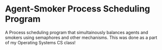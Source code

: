 # Agent-Smoker Process Scheduling Program

A Process scheduling program that simultainously balances agents and smokers using semaphores and other mechanisms. This was done as a part of my Operating Systems CS class!
